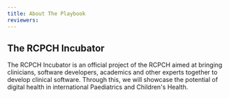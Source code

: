 ```yaml
---
title: About The Playbook
reviewers: 
---
```


## The RCPCH Incubator

The RCPCH Incubator is an official project of the RCPCH aimed at bringing clinicians, software developers, academics and other experts together to develop clinical software. Through this, we will showcase the potential of digital health in international Paediatrics and Children's Health.
